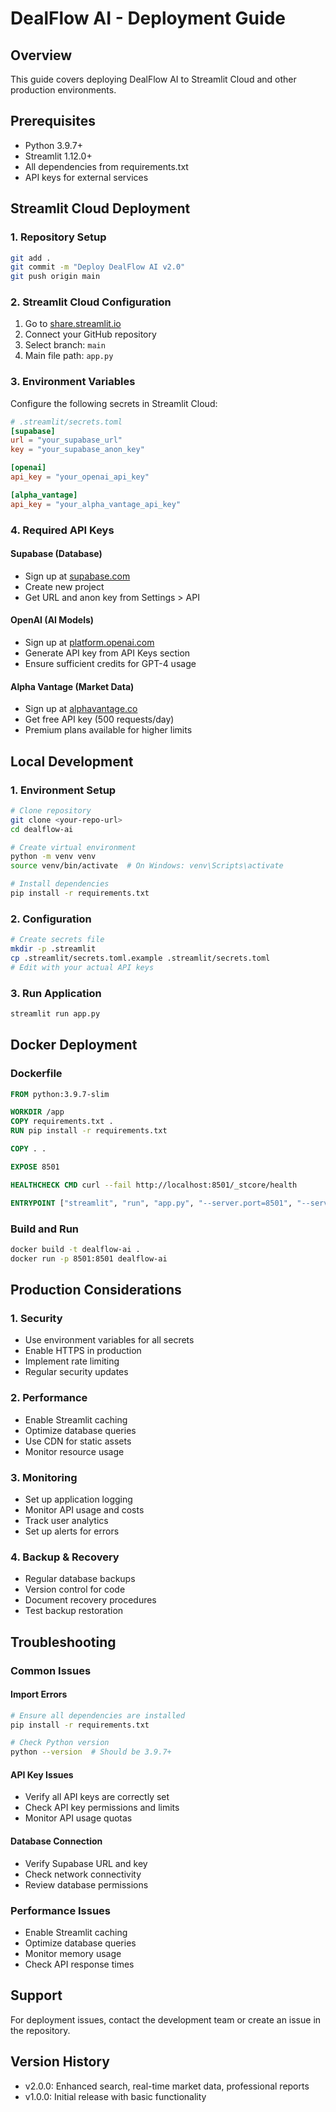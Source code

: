 # DealFlow AI - Deployment Guide

## Overview
This guide covers deploying DealFlow AI to Streamlit Cloud and other production environments.

## Prerequisites
- Python 3.9.7+
- Streamlit 1.12.0+
- All dependencies from requirements.txt
- API keys for external services

## Streamlit Cloud Deployment

### 1. Repository Setup
```bash
git add .
git commit -m "Deploy DealFlow AI v2.0"
git push origin main
```

### 2. Streamlit Cloud Configuration
1. Go to [share.streamlit.io](https://share.streamlit.io)
2. Connect your GitHub repository
3. Select branch: `main`
4. Main file path: `app.py`

### 3. Environment Variables
Configure the following secrets in Streamlit Cloud:

```toml
# .streamlit/secrets.toml
[supabase]
url = "your_supabase_url"
key = "your_supabase_anon_key"

[openai]
api_key = "your_openai_api_key"

[alpha_vantage]
api_key = "your_alpha_vantage_api_key"
```

### 4. Required API Keys

#### Supabase (Database)
- Sign up at [supabase.com](https://supabase.com)
- Create new project
- Get URL and anon key from Settings > API

#### OpenAI (AI Models)
- Sign up at [platform.openai.com](https://platform.openai.com)
- Generate API key from API Keys section
- Ensure sufficient credits for GPT-4 usage

#### Alpha Vantage (Market Data)
- Sign up at [alphavantage.co](https://www.alphavantage.co)
- Get free API key (500 requests/day)
- Premium plans available for higher limits

## Local Development

### 1. Environment Setup
```bash
# Clone repository
git clone <your-repo-url>
cd dealflow-ai

# Create virtual environment
python -m venv venv
source venv/bin/activate  # On Windows: venv\Scripts\activate

# Install dependencies
pip install -r requirements.txt
```

### 2. Configuration
```bash
# Create secrets file
mkdir -p .streamlit
cp .streamlit/secrets.toml.example .streamlit/secrets.toml
# Edit with your actual API keys
```

### 3. Run Application
```bash
streamlit run app.py
```

## Docker Deployment

### Dockerfile
```dockerfile
FROM python:3.9.7-slim

WORKDIR /app
COPY requirements.txt .
RUN pip install -r requirements.txt

COPY . .

EXPOSE 8501

HEALTHCHECK CMD curl --fail http://localhost:8501/_stcore/health

ENTRYPOINT ["streamlit", "run", "app.py", "--server.port=8501", "--server.address=0.0.0.0"]
```

### Build and Run
```bash
docker build -t dealflow-ai .
docker run -p 8501:8501 dealflow-ai
```

## Production Considerations

### 1. Security
- Use environment variables for all secrets
- Enable HTTPS in production
- Implement rate limiting
- Regular security updates

### 2. Performance
- Enable Streamlit caching
- Optimize database queries
- Use CDN for static assets
- Monitor resource usage

### 3. Monitoring
- Set up application logging
- Monitor API usage and costs
- Track user analytics
- Set up alerts for errors

### 4. Backup & Recovery
- Regular database backups
- Version control for code
- Document recovery procedures
- Test backup restoration

## Troubleshooting

### Common Issues

#### Import Errors
```bash
# Ensure all dependencies are installed
pip install -r requirements.txt

# Check Python version
python --version  # Should be 3.9.7+
```

#### API Key Issues
- Verify all API keys are correctly set
- Check API key permissions and limits
- Monitor API usage quotas

#### Database Connection
- Verify Supabase URL and key
- Check network connectivity
- Review database permissions

### Performance Issues
- Enable Streamlit caching
- Optimize database queries
- Monitor memory usage
- Check API response times

## Support
For deployment issues, contact the development team or create an issue in the repository.

## Version History
- v2.0.0: Enhanced search, real-time market data, professional reports
- v1.0.0: Initial release with basic functionality
